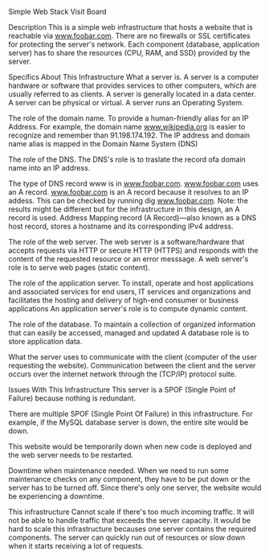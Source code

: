 Simple Web Stack
Visit Board

Description
This is a simple web infrastructure that hosts a website that is reachable via www.foobar.com. There are no firewalls or SSL certificates for protecting the server's network. Each component (database, application server) has to share the resources (CPU, RAM, and SSD) provided by the server.

Specifics About This Infrastructure
What a server is.
A server is a computer hardware or software that provides services to other computers, which are usually referred to as clients.
A server is generally located in a data center.
A server can be physical or virtual.
A server runs an Operating System.

The role of the domain name.
To provide a human-friendly alias for an IP Address. For example, the domain name www.wikipedia.org is easier to recognize and remember than 91.198.174.192. The IP address and domain name alias is mapped in the Domain Name System (DNS)

The role of the DNS.
The DNS's role is to traslate the record ofa domain name into an IP address.

The type of DNS record www is in www.foobar.com.
www.foobar.com uses an A record.
www.foobar.com is an A record because it resolves to an IP addess.
This can be checked by running dig www.foobar.com.
Note: the results might be different but for the infrastructure in this design, an A record is used.
Address Mapping record (A Record)—also known as a DNS host record, stores a hostname and its corresponding IPv4 address.

The role of the web server.
The web server is a software/hardware that accepts requests via HTTP or secure HTTP (HTTPS) and responds with the content of the requested resource or an error messsage.
A web server's role is to serve web pages (static content).

The role of the application server.
To install, operate and host applications and associated services for end users, IT services and organizations and facilitates the hosting and delivery of high-end consumer or business applications
An application server's role is to compute dynamic content.

The role of the database.
To maintain a collection of organized information that can easily be accessed, managed and updated
A database role is to store application data.

What the server uses to communicate with the client (computer of the user requesting the website).
Communication between the client and the server occurs over the internet network through the (TCP/IP) protocol suite.

Issues With This Infrastructure
This server is a SPOF (Single Point of Failure) because nothing is redundant.

There are multiple SPOF (Single Point Of Failure) in this infrastructure.
For example, if the MySQL database server is down, the entire site would be down.

This website would be temporarily down when new code is deployed and the web server needs to be restarted.

Downtime when maintenance needed.
When we need to run some maintenance checks on any component, they have to be put down or the server has to be turned off. Since there's only one server, the website would be experiencing a downtime.

This infrastructure Cannot scale if there's too much incoming traffic.
It will not be able to handle traffic that exceeds the server capacity.
It would be hard to scale this infrastructure becauses one server contains the required components. The server can quickly run out of resources or slow down when it starts receiving a lot of requests.
